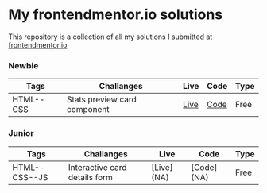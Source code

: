 # My frontendmentor.io solutions

This repository is a collection of all my solutions I submitted at [frontendmentor.io ](https://www.frontendmentor.io/)

### Newbie

| Tags  | Challanges | Live|  Code|  Type| 
| --- | -- |  -- | --  |  -- |
| HTML--CSS      |  Stats preview card component | [Live](NA) | [Code](https://github.com/elliottkan/FrontEndMentor/tree/main/product_preview_card) |Free|


### Junior

| Tags  | Challanges | Live|  Code|  Type| 
| --- | -- |  -- | --  |  -- |
| HTML--CSS--JS      | Interactive card details form | [Live] (NA) | [Code] (NA) |Free|
